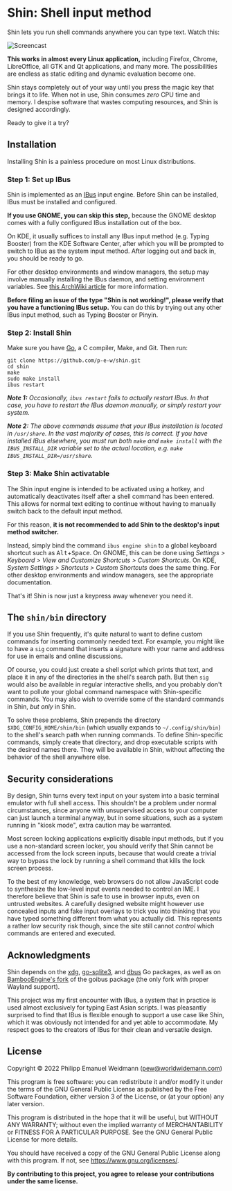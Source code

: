 # Shin: Shell input method

Shin lets you run shell commands anywhere you can type text. Watch this:

![Screencast](https://user-images.githubusercontent.com/2702526/197121193-1ec1956b-06d4-45bd-b145-b4c4aa82cf67.gif)

**This works in almost every Linux application,** including Firefox, Chrome,
LibreOffice, all GTK and Qt applications, and many more. The possibilities
are endless as static editing and dynamic evaluation become one.

Shin stays completely out of your way until you press the magic key that
brings it to life. When not in use, Shin consumes *zero* CPU time and memory.
I despise software that wastes computing resources, and Shin is designed
accordingly.

Ready to give it a try?


## Installation

Installing Shin is a painless procedure on most Linux distributions.

### Step 1: Set up IBus

Shin is implemented as an [IBus](https://github.com/ibus/ibus) input engine.
Before Shin can be installed, IBus must be installed and configured.

**If you use GNOME, you can skip this step,** because the GNOME desktop comes
with a fully configured IBus installation out of the box.

On KDE, it usually suffices to install any IBus input method (e.g. Typing Booster)
from the KDE Software Center, after which you will be prompted to switch to
IBus as the system input method. After logging out and back in, you should
be ready to go.

For other desktop environments and window managers, the setup may involve
manually installing the IBus daemon, and setting environment variables.
See [this ArchWiki article](https://wiki.archlinux.org/title/IBus) for more
information.

**Before filing an issue of the type "Shin is not working!", please verify
that you have a functioning IBus setup.** You can do this by trying out any
other IBus input method, such as Typing Booster or Pinyin.

### Step 2: Install Shin

Make sure you have [Go](https://go.dev/), a C compiler, Make, and Git.
Then run:

```
git clone https://github.com/p-e-w/shin.git
cd shin
make
sudo make install
ibus restart
```

*__Note 1:__ Occasionally, `ibus restart` fails to actually restart IBus.
In that case, you have to restart the IBus daemon manually, or simply
restart your system.*

*__Note 2:__ The above commands assume that your IBus installation is located
in `/usr/share`. In the vast majority of cases, this is correct. If you have
installed IBus elsewhere, you must run both `make` and `make install` with
the `IBUS_INSTALL_DIR` variable set to the actual location, e.g.
`make IBUS_INSTALL_DIR=/usr/share`.*

### Step 3: Make Shin activatable

The Shin input engine is intended to be activated using a hotkey, and
automatically deactivates itself after a shell command has been entered.
This allows for normal text editing to continue without having to manually
switch back to the default input method.

For this reason, **it is not recommended to add Shin to the desktop's
input method switcher.**

Instead, simply bind the command `ibus engine shin` to a global keyboard
shortcut such as <kbd>Alt</kbd>+<kbd>Space</kbd>. On GNOME, this can be done
using *Settings > Keyboard > View and Customize Shortcuts > Custom Shortcuts*.
On KDE, *System Settings > Shortcuts > Custom Shortcuts* does the same thing.
For other desktop environments and window managers, see the appropriate
documentation.

That's it! Shin is now just a keypress away whenever you need it.


## The `shin/bin` directory

If you use Shin frequently, it's quite natural to want to define custom commands
for inserting commonly needed text. For example, you might like to have a
`sig` command that inserts a signature with your name and address for use in
emails and online discussions.

Of course, you could just create a shell script which prints that text, and place
it in any of the directories in the shell's search path. But then `sig` would
also be available in regular interactive shells, and you probably don't want to
pollute your global command namespace with Shin-specific commands. You may also
wish to override some of the standard commands in Shin, *but only* in Shin.

To solve these problems, Shin prepends the directory `$XDG_CONFIG_HOME/shin/bin`
(which usually expands to `~/.config/shin/bin`) to the shell's search path when
running commands. To define Shin-specific commands, simply create that directory,
and drop executable scripts with the desired names there. They will be available
in Shin, without affecting the behavior of the shell anywhere else.


## Security considerations

By design, Shin turns every text input on your system into a basic terminal
emulator with full shell access. This shouldn't be a problem under normal
circumstances, since anyone with unsupervised access to your computer can just
launch a terminal anyway, but in some situations, such as a system running in
"kiosk mode", extra caution may be warranted.

Most screen locking applications explicitly disable input methods, but if you
use a non-standard screen locker, you should verify that Shin cannot be
accessed from the lock screen inputs, because that would create a trivial way
to bypass the lock by running a shell command that kills the lock screen process.

To the best of my knowledge, web browsers do not allow JavaScript code to
synthesize the low-level input events needed to control an IME. I therefore
believe that Shin is safe to use in browser inputs, even on untrusted websites.
A carefully designed website might however use concealed inputs and fake
input overlays to trick you into thinking that you have typed something
different from what you actually did. This represents a rather low security
risk though, since the site still cannot *control* which commands are entered
and executed.


## Acknowledgments

Shin depends on the [xdg](https://github.com/adrg/xdg),
[go-sqlite3](https://github.com/mattn/go-sqlite3), and
[dbus](https://github.com/godbus/dbus) Go packages,
as well as on
[BambooEngine's fork](https://github.com/BambooEngine/goibus)
of the goibus package (the only fork with proper Wayland support).

This project was my first encounter with IBus, a system that in practice
is used almost exclusively for typing East Asian scripts. I was pleasantly
surprised to find that IBus is flexible enough to support a use case like
Shin, which it was obviously not intended for and yet able to accommodate.
My respect goes to the creators of IBus for their clean and versatile design.


## License

Copyright &copy; 2022  Philipp Emanuel Weidmann (<pew@worldwidemann.com>)

This program is free software: you can redistribute it and/or modify
it under the terms of the GNU General Public License as published by
the Free Software Foundation, either version 3 of the License, or
(at your option) any later version.

This program is distributed in the hope that it will be useful,
but WITHOUT ANY WARRANTY; without even the implied warranty of
MERCHANTABILITY or FITNESS FOR A PARTICULAR PURPOSE.  See the
GNU General Public License for more details.

You should have received a copy of the GNU General Public License
along with this program.  If not, see <https://www.gnu.org/licenses/>.

**By contributing to this project, you agree to release your
contributions under the same license.**
